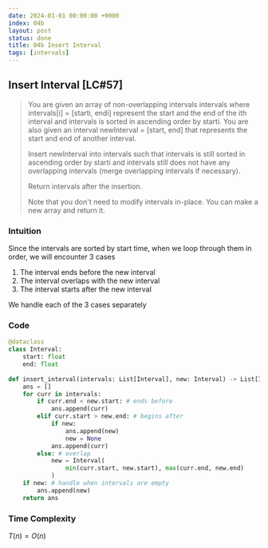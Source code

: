 ```yaml
---
date: 2024-01-01 00:00:00 +0000
index: 04b
layout: post
status: done
title: 04b Insert Interval
tags: [intervals]
---
```


## Insert Interval [LC#57]
> You are given an array of non-overlapping intervals intervals where intervals[i] = [starti, endi] represent the start and the end of the ith interval and intervals is sorted in ascending order by starti. You are also given an interval newInterval = [start, end] that represents the start and end of another interval.
>
> Insert newInterval into intervals such that intervals is still sorted in ascending order by starti and intervals still does not have any overlapping intervals (merge overlapping intervals if necessary).
>
> Return intervals after the insertion.
>
> Note that you don't need to modify intervals in-place. You can make a new array and return it.


### Intuition
Since the intervals are sorted by start time, when we loop through them in order, we will encounter 3 cases
1. The interval ends before the new interval
2. The interval overlaps with the new interval
3. The interval starts after the new interval

We handle each of the 3 cases separately

### Code
```python
@dataclass
class Interval:
    start: float
    end: float
    
def insert_interval(intervals: List[Interval], new: Interval) -> List[Interval]:
    ans = []
    for curr in intervals:
        if curr.end < new.start: # ends before
            ans.append(curr)
        elif curr.start > new.end: # begins after
            if new:
                ans.append(new)
                new = None
            ans.append(curr)
        else: # overlap
            new = Interval(
                min(curr.start, new.start), max(curr.end, new.end)
            )
    if new: # handle when intervals are empty
        ans.append(new)
    return ans
```

### Time Complexity
$T(n) = O(n)$